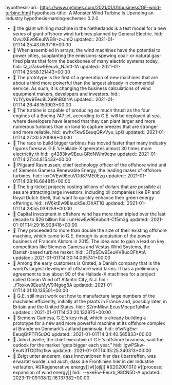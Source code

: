 hypothesis-uri:: https://www.nytimes.com/2021/01/01/business/GE-wind-turbine.html
hypothesis-title:: A Monster Wind Turbine Is Upending an Industry
hypothesis-naming-scheme:: 0.2.0

- 📌 the giant whirling machine in the Netherlands is a test model for a new series of giant offshore wind turbines planned by General Electric.
  hid:: OvvJXEw9EeulWE8r-z-JmQ
  updated:: 2021-01-01T14:25:43.053716+00:00
- 📌 When assembled in arrays, the wind machines have the potential to power cities, supplanting the emissions-spewing coal- or natural gas-fired plants that form the backbones of many electric systems today.
  hid:: Q_U7akw9Eeuvk_NJntf-fA
  updated:: 2021-01-01T14:25:58.121443+00:00
- 📌 The prototype is the first of a generation of new machines that are about a third more powerful than the largest already in commercial service. As such, it is changing the business calculations of wind equipment makers, developers and investors.
  hid:: Yc1Yykw9Eeu8LXe9hBQINA
  updated:: 2021-01-01T14:26:48.150903+00:00
- 📌 The turbine is capable of producing as much thrust as the four engines of a Boeing 747 jet, according to G.E. will be deployed at sea, where developers have learned that they can plant larger and more numerous turbines than on land to capture breezes that are stronger and more reliable.
  hid:: ewhxTkw9EeuqQRvVyu_LpQ
  updated:: 2021-01-01T14:27:30.520086+00:00
- 📌 The race to build bigger turbines has moved faster than many industry figures foresaw. G.E.’s Haliade-X generates almost 30 times more electricity th
  hid:: g4283kw9Eeu-GRdNWm9cqw
  updated:: 2021-01-01T14:27:44.815433+00:00
- 📌 Pilgaard Rasmussen, chief technology officer of the offshore wind unit of Siemens Gamesa Renewable Energy, the leading maker of offshore turbines.
  hid:: loxOVEw9EeuVDd87ME0Ezg
  updated:: 2021-01-01T14:28:16.684815+00:00
- 📌 The big-ticket projects costing billions of dollars that are possible at sea are attracting large investors, including oil companies like BP and Royal Dutch Shell, that want to quickly enhance their green energy offerings.
  hid:: rW6ktEw9EeuckSeJ3hAT1Q
  updated:: 2021-01-01T14:28:55.039259+00:00
- 📌 Capital investment in offshore wind has more than tripled over the last decade to $26 billion
  hid:: unHswEw9EeuboIt-Cf5m3g
  updated:: 2021-01-01T14:29:16.908418+00:00
- 📌 They proceeded to more than double the size of their existing offshore machine, which came to G.E. through its acquisition of the power business of France’s Alstom in 2015. The idea was to gain a lead on key competitors like Siemens Gamesa and Vestas Wind Systems, the Danish-based turbine maker.
  hid:: 3ITpSEw9EeuKV8uoOFhAtA
  updated:: 2021-01-01T14:30:14.065741+00:00
- 📌 Among the early customers is Orsted, a Danish company that is the world’s largest developer of offshore wind farms. It has a preliminary agreement to buy about 90 of the Haliade-X machines for a project called Ocean Wind off Atlantic City, N.J.
  hid:: _fToxkw9EeuMyV9lNgog8A
  updated:: 2021-01-01T14:31:10.135501+00:00
- 📌 G.E. still must work out how to manufacture large numbers of the machines efficiently, initially at the plants in France and, possibly later, in Britain and the United States.
  hid:: S2rmMkw-EeuvMbcpeTuMIw
  updated:: 2021-01-01T14:33:20.132875+00:00
- 📌 Siemens Gamesa, G.E.’s key rival, which is already building a prototype for a new and more powerful machine at its offshore complex at Brande on Denmark’s Jutland peninsula.
  hid:: e1wNgEw-EeuqQtPTFI5uQQ
  updated:: 2021-01-01T14:34:40.565833+00:00
- 📌 John Lavelle, the chief executive of G.E.’s offshore business, said the outlook for the market “gets bigger each year.”
  hid:: lgwPSkw-EeuN3TOD1hzfkw
  updated:: 2021-01-01T14:35:25.340313+00:00
- 📝 Zeigt unter anderem, dass Innovationen hier das übertreffen, was erwartet wurde, und auch, dass die Frontlinien hier in der Industrie verlaufen.  #[[Regenerative energy]] #[[ojlj]] #[[20200101]] #[[process: expansion of wind energy]]
  hid:: --ykeEw-Eeurb_98CN5D-A
  updated:: 2023-11-09T08:12:16.137382+00:00